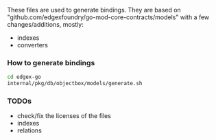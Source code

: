 These files are used to generate bindings. 
They are based on "github.com/edgexfoundry/go-mod-core-contracts/models" with a few changes/additions, mostly:
* indexes
* converters  

### How to generate bindings
```bash
cd edgex-go
internal/pkg/db/objectbox/models/generate.sh
```

### TODOs
* check/fix the licenses of the files
* indexes
* relations